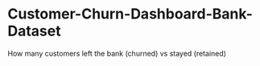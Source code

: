 # Customer-Churn-Dashboard-Bank-Dataset
How many customers left the bank (churned) vs stayed (retained)
